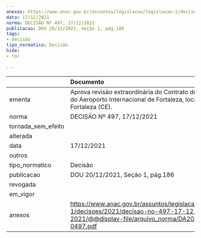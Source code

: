 ```yaml
---
anexos: https://www.anac.gov.br/assuntos/legislacao/legislacao-1/decisoes/2021/decisao-no-497-17-12-2021/@@display-file/arquivo_norma/DA2021-0497.pdf
data: 17/12/2021
norma: DECISÃO Nº 497, 17/12/2021
publicacao: DOU 20/12/2021, Seção 1, pág.186
tags:
- decisão
tipo_normatico: Decisão
hide: 
- toc 
 
---
```


|                    | Documento                                                                                                                                     |
|:-------------------|:----------------------------------------------------------------------------------------------------------------------------------------------|
| ementa             | Aprova revisão extraordinária do Contrato de Concessão do Aeroporto Internacional de Fortaleza, localizado em Fortaleza (CE).                 |
| norma              | DECISÃO Nº 497, 17/12/2021                                                                                                                    |
| tornada_sem_efeito |                                                                                                                                               |
| alterada           |                                                                                                                                               |
| data               | 17/12/2021                                                                                                                                    |
| outros             |                                                                                                                                               |
| tipo_normatico     | Decisão                                                                                                                                       |
| publicacao         | DOU 20/12/2021, Seção 1, pág.186                                                                                                              |
| revogada           |                                                                                                                                               |
| em_vigor           |                                                                                                                                               |
| anexos             | https://www.anac.gov.br/assuntos/legislacao/legislacao-1/decisoes/2021/decisao-no-497-17-12-2021/@@display-file/arquivo_norma/DA2021-0497.pdf |